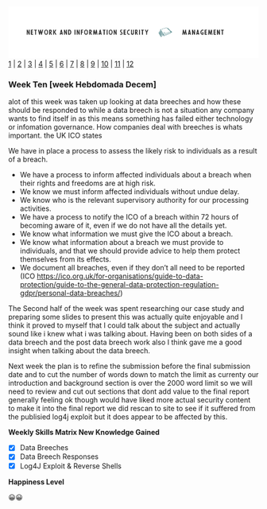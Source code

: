 ![Logo](Images/PCOM7E.png)
[1](/MyPortfolio/PCOM7E/Unit01.html) | [2](/MyPortfolio/PCOM7E/Unit02.html) | [3](/MyPortfolio/PCOM7E/Unit03.html) | [4](/MyPortfolio/PCOM7E/Unit04.html) | [5](/MyPortfolio/PCOM7E/Unit05.html) | [6](/MyPortfolio/PCOM7E/Unit06.html) | [7](/MyPortfolio/PCOM7E/Unit07.html) | [8](/MyPortfolio/PCOM7E/Unit08.html) | [9](/MyPortfolio/PCOM7E/Unit09.html) | [10](/MyPortfolio/PCOM7E/Unit10.html) | [11](/MyPortfolio/PCOM7E/Unit11.html) | [12](/MyPortfolio/PCOM7E/Unit12.html)
### Week Ten [week Hebdomada Decem]

alot of this week was taken up looking at data breeches and how these should be responded to while a data breech is not a situation any company wants to find itself in as this means something has failed either technology or infomation governance. How companies deal with breeches is whats important. the UK ICO states 



We have in place a process to assess the likely risk to individuals as a result of a breach.

- We have a process to inform affected individuals about a breach when their rights and freedoms are at high risk.
- We know we must inform affected individuals without undue delay. 
- We know who is the relevant supervisory authority for our processing activities.
- We have a process to notify the ICO of a breach within 72 hours of becoming aware of it, even if we do not have all the details yet.
- We know what information we must give the ICO about a breach.
- We know what information about a breach we must provide to individuals, and that we should provide advice to help them protect themselves from its effects.
- We document all breaches, even if they don’t all need to be reported (ICO https://ico.org.uk/for-organisations/guide-to-data-protection/guide-to-the-general-data-protection-regulation-gdpr/personal-data-breaches/)

The Second half of the week was spent researching our case study and preparing some slides to present this was actually quite enjoyable and I think it proved to myself that I could talk about the subject and actually sound like i knew what i was talking about. Having been on both sides of a data breech and the post data breech work also I think gave me a good insight when talking about the data breech.

Next week the plan is to refine the submission before the final submission date and to cut the number of words down to match the limit as currenty our introduction and background section is over the 2000 word limit so we will need to review and cut out sections that dont add value to the final report generally feeling ok though would have liked more actual security content to make it into the final report we did rescan to site to see if it suffered from the publisied log4j exploit but it does appear to be affected by this.

**Weekly Skills Matrix New Knowledge Gained**

- [x] Data Breeches
- [X] Data Breech Responses  
- [X] Log4J Exploit & Reverse Shells

**Happiness Level**

😀😀
